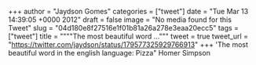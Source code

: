 
+++
author = "Jaydson Gomes"
categories = ["tweet"]
date = "Tue Mar 13 14:39:05 +0000 2012"
draft = false
image = "No media found for this Tweet"
slug = "04d180e8f27516e1f01b81a26a278e3eaa20ecc5"
tags = ["tweet"]
title = """"The most beautiful word ..."""
tweet = true
tweet_url = "https://twitter.com/jaydson/status/179577325929766913"
+++
'The most beautiful word in the english language: Pizza" Homer Simpson
